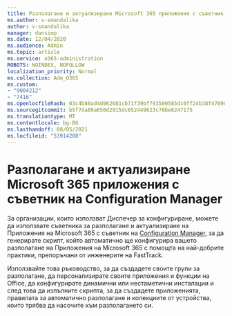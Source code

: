 ```yaml
---
title: Разполагане и актуализиране Microsoft 365 приложения с съветник на Configuration Manager
ms.author: v-smandalika
author: v-smandalika
manager: dansimp
ms.date: 12/04/2020
ms.audience: Admin
ms.topic: article
ms.service: o365-administration
ROBOTS: NOINDEX, NOFOLLOW
localization_priority: Normal
ms.collection: Adm_O365
ms.custom:
- "9004212"
- "7416"
ms.openlocfilehash: 03c4b88ad4d962681cb71f39bf793500585dc0ff24b38f47890547781fc25f80
ms.sourcegitcommit: b5f7da89a650d2915dc652449623c78be6247175
ms.translationtype: MT
ms.contentlocale: bg-BG
ms.lasthandoff: 08/05/2021
ms.locfileid: "53914208"
---
```

# <a name="deploy-and-update-microsoft-365-apps-with-configuration-manager-advisor"></a>Разполагане и актуализиране Microsoft 365 приложения с съветник на Configuration Manager

За организации, които използват Диспечер за конфигуриране, можете да използвате съветника за разполагане и актуализиране на Приложения на Microsoft 365 с съветник на [Configuration Manager,](https://go.microsoft.com/fwlink/?linkid=2146549) за да генерирате скрипт, който автоматично ще конфигурира вашето разполагане на Приложения на Microsoft 365 с помощта на най-добрите практики, препоръчани от инженерите на FastTrack.

Използвайте това ръководство, за да създадете своите групи за разполагане, да персонализирате своите приложения и функции на Office, да конфигурирате динамични или нестаметични инсталации и след това да изпълните скрипта, за да създадете приложенията, правилата за автоматично разполагане и колекциите от устройства, които трябва да насочите към разполагането си.
